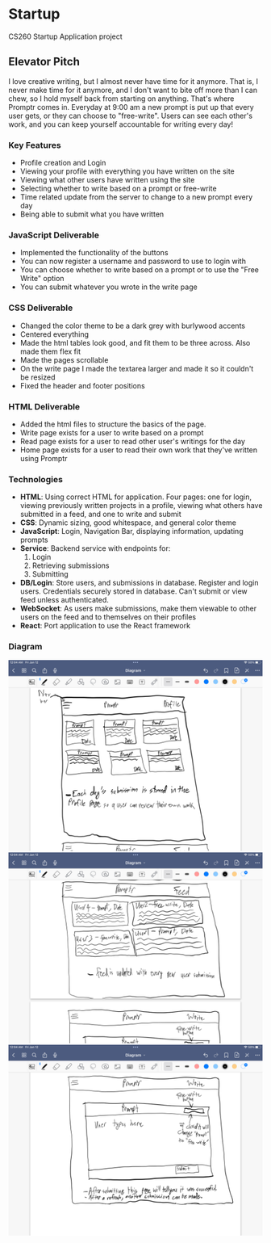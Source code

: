 # Startup
CS260 Startup Application project

## Elevator Pitch
I love creative writing, but I almost never have time for it anymore. That is, I never make time for it anymore, and I don't want to bite off more than I can chew, so I hold myself back from starting on anything. That's where Promptr comes in. Everyday at 9:00 am a new prompt is put up that every user gets, or they can choose to "free-write". Users can see each other's work, and you can keep yourself accountable for writing every day!

### Key Features
- Profile creation and Login
- Viewing your profile with everything you have written on the site
- Viewing what other users have written using the site
- Selecting whether to write based on a prompt or free-write
- Time related update from the server to change to a new prompt every day
- Being able to submit what you have written

### JavaScript Deliverable
- Implemented the functionality of the buttons
- You can now register a username and password to use to login with
- You can choose whether to write based on a prompt or to use the "Free Write" option
- You can submit whatever you wrote in the write page

### CSS Deliverable
- Changed the color theme to be a dark grey with burlywood accents
- Centered everything
- Made the html tables look good, and fit them to be three across. Also made them flex fit
- Made the pages scrollable
- On the write page I made the textarea larger and made it so it couldn't be resized
- Fixed the header and footer positions

### HTML Deliverable
- Added the html files to structure the basics of the page.
- Write page exists for a user to write based on a prompt
- Read page exists for a user to read other user's writings for the day
- Home page exists for a user to read their own work that they've written using Promptr 

### Technologies
- __HTML__: Using correct HTML for application. Four pages: one for login, viewing previously written projects in a profile, viewing what others have submitted in a feed, and one to write and submit
- __CSS__: Dynamic sizing, good whitespace, and general color theme
- __JavaScript__: Login, Navigation Bar, displaying information, updating prompts
- __Service__: Backend service with endpoints for: 
    1. Login
    2. Retrieving submissions
    3. Submitting
- __DB/Login__: Store users, and submissions in database. Register and login users. Credentials securely stored in database. Can't submit or view feed unless authenticated.
- __WebSocket__: As users make submissions, make them viewable to other users on the feed and to themselves on their profiles
- __React__: Port application to use the React framework

### Diagram
![Diagram Picture 1](./pictures/diagram1.PNG)
![Diagram Picture 2](./pictures/diagram2.PNG)
![Diagram Picture 3](./pictures/diagram3.PNG)